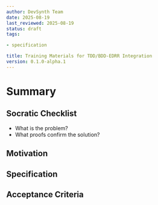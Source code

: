 ```yaml
---
author: DevSynth Team
date: 2025-08-19
last_reviewed: 2025-08-19
status: draft
tags:

- specification

title: Training Materials for TDD/BDD-EDRR Integration
version: 0.1.0-alpha.1
---
```


<!--
Required metadata fields:
- author: document author
- date: creation date
- last_reviewed: last review date
- status: draft | review | published
- tags: search keywords
- title: short descriptive name
- version: specification version
-->

# Summary

## Socratic Checklist
- What is the problem?
- What proofs confirm the solution?

## Motivation

## Specification

## Acceptance Criteria
